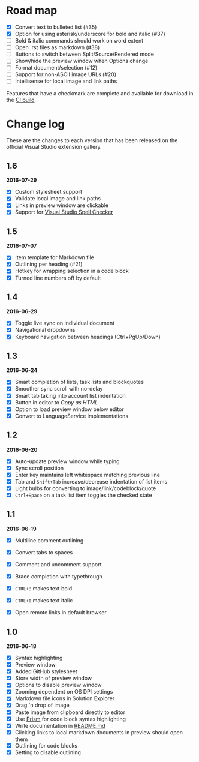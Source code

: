 # Road map

- [x] Convert text to bulleted list (#35)
- [x] Option for using asterisk/underscore for bold and italic (#37)
- [ ] Bold & italic commands should work on word extent
- [ ] Open .rst files as markdown (#38)
- [ ] Buttons to switch between Split/Source/Rendered mode
- [ ] Show/hide the preview window when Options change
- [ ] Format document/selection (#12)
- [ ] Support for non-ASCII image URLs (#20)
- [ ] Intellisense for local image and link paths

Features that have a checkmark are complete and available for
download in the
[CI build](http://vsixgallery.com/extension/9ca64947-e9ca-4543-bfb8-6cce9be19fd6/).

# Change log

These are the changes to each version that has been released
on the official Visual Studio extension gallery.

## 1.6

**2016-07-29**

- [x] Custom stylesheet support
- [x] Validate local image and link paths
- [x] Links in preview window are clickable
- [x] Support for [Visual Studio Spell Checker](https://visualstudiogallery.msdn.microsoft.com/a23de100-31a1-405c-b4b7-d6be40c3dfff)

## 1.5

**2016-07-07**

- [x] Item template for Markdown file
- [x] Outlining per heading (#21)
- [x] Hotkey for wrapping selection in a code block
- [x] Turned line numbers off by default

## 1.4

**2016-06-29**

- [x] Toggle live sync on individual document
- [x] Navigational dropdowns
- [x] Keyboard navigation between headings (Ctrl+PgUp/Down)

## 1.3

**2016-06-24**

- [x] Smart completion of lists, task lists and blockquotes
- [x] Smoother sync scroll with no-delay
- [x] Smart tab taking into account list indentation
- [x] Button in editor to _Copy as HTML_
- [x] Option to load preview window below editor
- [x] Convert to LanguageService implementations

## 1.2

**2016-06-20**

- [x] Auto-update preview window while typing
- [x] Sync scroll position
- [x] Enter key maintains left whitespace matching previous line
- [x] Tab and `Shift+Tab` increase/decrease indentation of list items
- [x] Light bulbs for converting to image/link/codeblock/quote
- [x] `Ctrl+Space` on a task list item toggles the checked state

## 1.1

**2016-06-19**

- [x] Multiline comment outlining
- [x] Convert tabs to spaces
- [x] Comment and uncomment support
- [x] Brace completion with typethrough
- [x] `CTRL+B` makes text bold
- [x] `CTRL+I` makes text italic
- [x] Open remote links in default browser


## 1.0

**2016-06-18**

- [x] Syntax highlighting
- [x] Preview window
- [x] Added GitHub stylesheet
- [x] Store width of preview window
- [x] Options to disable preview window
- [x] Zooming dependent on OS DPI settings
- [x] Markdown file icons in Solution Explorer
- [x] Drag 'n drop of image
- [x] Paste image from clipboard directly to editor
- [x] Use [Prism](http://prismjs.com/) for code block syntax highlighting
- [x] Write documentation in [README.md](README.md)
- [x] Clicking links to local markdown documents in preview should open them
- [x] Outlining for code blocks
- [x] Setting to disable outlining